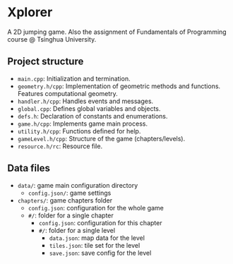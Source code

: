 # Xplorer
A 2D jumping game. Also the assignment of Fundamentals of Programming course @ Tsinghua University.

## Project structure

* `main.cpp`: Initialization and termination.
* `geometry.h/cpp`: Implementation of geometric methods and functions. Features computational geometry.
* `handler.h/cpp`: Handles events and messages.
* `global.cpp`: Defines global variables and objects.
* `defs.h`: Declaration of constants and enumerations.
* `game.h/cpp`: Implements game main process.
* `utility.h/cpp`: Functions defined for help.
* `gameLevel.h/cpp`: Structure of the game (chapters/levels).
* `resource.h/rc`: Resource file.

## Data files

* `data/`: game main configuration directory
	* `config.json/`: game settings
* `chapters/`: game chapters folder
	* `config.json`: configuration for the whole game
	* `#/`: folder for a single chapter
		* `config.json`: configuration for this chapter
		* `#/`: folder for a single level
			* `data.json`: map data for the level
			* `tiles.json`: tile set for the level
			* `save.json`: save config for the level
